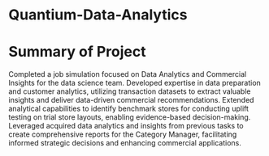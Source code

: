 # Quantium-Data-Analytics

# Summary of Project 
Completed a job simulation focused on Data Analytics and Commercial Insights for the data science team.
Developed expertise in data preparation and customer analytics, utilizing transaction datasets to extract valuable insights and deliver data-driven commercial recommendations.
Extended analytical capabilities to identify benchmark stores for conducting uplift testing on trial store layouts, enabling evidence-based decision-making.
Leveraged acquired data analytics and insights from previous tasks to create comprehensive reports for the Category Manager, facilitating informed strategic decisions and enhancing commercial applications.
